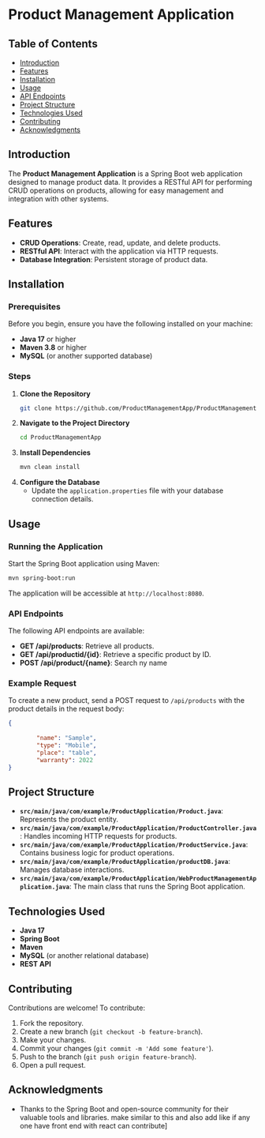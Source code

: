 # Product Management Application

## Table of Contents

- [Introduction](#introduction)
- [Features](#features)
- [Installation](#installation)
- [Usage](#usage)
- [API Endpoints](#api-endpoints)
- [Project Structure](#project-structure)
- [Technologies Used](#technologies-used)
- [Contributing](#contributing)
- [Acknowledgments](#acknowledgments)

## Introduction

The **Product Management Application** is a Spring Boot web application designed to manage product data. It provides a RESTful API for performing CRUD operations on products, allowing for easy management and integration with other systems.

## Features

- **CRUD Operations**: Create, read, update, and delete products.
- **RESTful API**: Interact with the application via HTTP requests.
- **Database Integration**: Persistent storage of product data.

## Installation

### Prerequisites

Before you begin, ensure you have the following installed on your machine:

- **Java 17** or higher
- **Maven 3.8** or higher
- **MySQL** (or another supported database)

### Steps

1. **Clone the Repository**
   ```bash
   git clone https://github.com/ProductManagementApp/ProductManagementApp.git
   ```
2. **Navigate to the Project Directory**
   ```bash
   cd ProductManagementApp
   ```
3. **Install Dependencies**
   ```bash
   mvn clean install
   ```
4. **Configure the Database**
   - Update the `application.properties` file with your database connection details.

## Usage

### Running the Application

Start the Spring Boot application using Maven:

```bash
mvn spring-boot:run
```

The application will be accessible at `http://localhost:8080`.

### API Endpoints

The following API endpoints are available:

- **GET /api/products**: Retrieve all products.
- **GET /api/productid/{id}**: Retrieve a specific product by ID.
- **POST /api/product/{name}**: Search ny name

### Example Request

To create a new product, send a POST request to `/api/products` with the product details in the request body:

```json
{
 
        "name": "Sample",
        "type": "Mobile",
        "place": "table",
        "warranty": 2022
}
```

## Project Structure

- **`src/main/java/com/example/ProductApplication/Product.java`**: Represents the product entity.
- **`src/main/java/com/example/ProductApplication/ProductController.java`**: Handles incoming HTTP requests for products.
- **`src/main/java/com/example/ProductApplication/ProductService.java`**: Contains business logic for product operations.
- **`src/main/java/com/example/ProductApplication/productDB.java`**: Manages database interactions.
- **`src/main/java/com/example/ProductApplication/WebProductManagementApplication.java`**: The main class that runs the Spring Boot application.

## Technologies Used

- **Java 17**
- **Spring Boot**
- **Maven**
- **MySQL** (or another relational database)
- **REST API**

## Contributing

Contributions are welcome! To contribute:

1. Fork the repository.
2. Create a new branch (`git checkout -b feature-branch`).
3. Make your changes.
4. Commit your changes (`git commit -m 'Add some feature'`).
5. Push to the branch (`git push origin feature-branch`).
6. Open a pull request.


## Acknowledgments

- Thanks to the Spring Boot and open-source community for their valuable tools and libraries. make similar to this and also add like if any one have front end with react can contribute]
